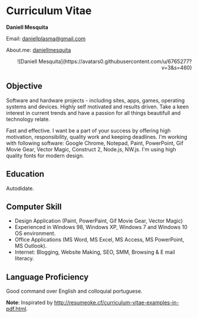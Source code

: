 # Curriculum Vitae #

**Daniell Mesquita**

Email: daniellplasma@gmail.com

About.me: [daniellmesquita](http://about.me/daniellmesquita)

<div style="text-align:right" markdown="1">
![Daniell Mesquita](https://avatars0.githubusercontent.com/u/6765277?v=3&s=460)
</div>

## Objective ##
Software and hardware projects - including sites, apps, games, operating systems and devices. Highly self motivated and results driven. Take a keen interest in current trends and have a passion for all things beautifull and technology relate.

Fast and effective. I want be a part of your success by offering high motivation, responsibility, quality work and keeping deadlines.
I'm working with following software: Google Chrome, Notepad, Paint, PowerPoint, Gif Movie Gear, Vector Magic, Construct 2, Node.js, NW.js.
I'm using high quality fonts for modern design.

## Education ##
Autodidate.

## Computer Skill ##
* Design Application (Paint, PowerPaint, Gif Movie Gear, Vector Magic)
* Experienced in Windows 98, Windows XP, Windows 7 and Windows 10 OS environment.
* Office Applications (MS Word, MS Excel, MS Access, MS PowerPoint, MS Outlook).
* Internet: Blogging, Website Making, SEO, SMM, Browsing & E mail literacy.

## Language Proficiency ##
Good command over English and colloquial portuguese.

**Note**: Inspirated by http://resumeoke.cf/curriculum-vitae-examples-in-pdf.html.
